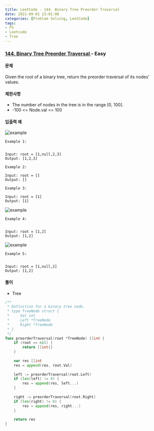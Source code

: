 ```yaml
---
title: LeetCode - 144. Binary Tree Preorder Traversal
date: 2021-09-01 23:01:00
categories: [Problem Solving, LeetCode]
tags:
- PS
- Leetcode
- Tree
---
```


### [ 144. Binary Tree Preorder Traversal ](https://leetcode.com/problems/binary-tree-preorder-traversal/) - Easy

#### 문제

Given the root of a binary tree, return the preorder traversal of its nodes' values.

#### 제한사항

- The number of nodes in the tree is in the range [0, 100].
- -100 <= Node.val <= 100

#### 입출력 예

![example](https://assets.leetcode.com/uploads/2020/09/15/inorder_1.jpg)
```
Example 1:


Input: root = [1,null,2,3]
Output: [1,2,3]
```

```
Example 2:

Input: root = []
Output: []
```

```
Example 3:

Input: root = [1]
Output: [1]
```

![example](https://assets.leetcode.com/uploads/2020/09/15/inorder_5.jpg)
```
Example 4:


Input: root = [1,2]
Output: [1,2]
```

![example](https://assets.leetcode.com/uploads/2020/09/15/inorder_4.jpg)
```
Example 5:


Input: root = [1,null,2]
Output: [1,2]
```

#### 풀이
- Tree

```go
/**
 * Definition for a binary tree node.
 * type TreeNode struct {
 *     Val int
 *     Left *TreeNode
 *     Right *TreeNode
 * }
 */
func preorderTraversal(root *TreeNode) []int {
    if (root == nil) {
        return []int{}
    }
    
    var res []int
    res = append(res, root.Val)
    
    left := preorderTraversal(root.Left)
    if (len(left) != 0) {
        res = append(res, left...) 
    }
    
    right := preorderTraversal(root.Right)
    if (len(right) != 0) {
        res = append(res, right...)
    }
    
    return res
}
```